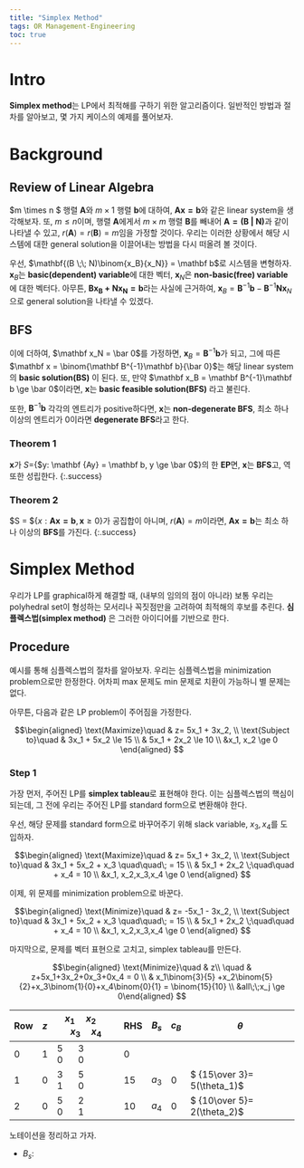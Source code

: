 ```yaml
---
title: "Simplex Method"
tags: OR Management-Engineering
toc: true
---
```


# Intro
**Simplex method**는 LP에서 최적해를 구하기 위한 알고리즘이다. 일반적인 방법과 절차를 알아보고, 몇 가지 케이스의 예제를 풀어보자.

# Background
## Review of Linear Algebra
$m \times n $ 행렬 $\mathbf A$와 $m \times 1$ 행렬 $\mathbf b$에 대하여, $\mathbf {Ax = b}$와 같은 linear system을 생각해보자. 또, $m \le n$이며, 행렬 $\mathbf A$에게서 $m \times m$ 행렬 $\mathbf B$를 빼내어 $\mathbf{A = (B\; \vert\; N)}$과 같이 나타낼 수 있고, $r(\mathbf{A}) = r(\mathbf B) = m$임을 가정할 것이다. 우리는 이러한 상황에서 해당 시스템에 대한 general solution을 이끌어내는 방법을 다시 떠올려 볼 것이다.

우선, $\mathbf{(B \;\; N)\binom{x_B}{x_N}} = \mathbf b$로 시스템을 변형하자. $\mathbf x_B$는 **basic(dependent) variable**에 대한 벡터, $\mathbf x_N$은 **non-basic(free) variable**에 대한 벡터다. 아무튼, $\mathbf {Bx_B +Nx_N=b}$라는 사실에 근거하여, $\mathbf x_B = \mathbf B^{-1}\mathbf b-\mathbf B^{-1}\mathbf N \mathbf x_N$으로 general solution을 나타낼 수 있겠다.

## BFS
이에 더하여, $\mathbf x_N = \bar 0$를 가정하면, $\mathbf x_B = \mathbf B^{-1}\mathbf b$가 되고, 그에 따른 $\mathbf x = \binom{\mathbf B^{-1}\mathbf b}{\bar 0}$는 해당 linear system의 **basic solution(BS)** 이 된다. 또, 만약 $\mathbf x_B = \mathbf B^{-1}\mathbf b \ge \bar 0$이라면, $\mathbf x$는 **basic feasible solution(BFS)** 라고 불린다.

또한, $\mathbf B^{-1}\mathbf b$ 각각의 엔트리가 positive하다면, $\mathbf x$는 **non-degenerate BFS**, 최소 하나 이상의 엔트리가 $0$이라면 **degenerate BFS**라고 한다.

### Theorem 1
$\mathbf x$가 $S=${$y: \mathbf {Ay} = \mathbf b, y \ge \bar 0$}의 한 **EP**면, $\mathbf x$는 **BFS**고, 역 또한 성립한다.
{:.success}

### Theorem 2
$S = ${$x: \mathbf {Ax=b}, \mathbf x \ge 0$}가 공집합이 아니며, $r(\mathbf A) = m$이라면, $\mathbf {Ax=b}$는 최소 하나 이상의 **BFS**를 가진다.
{:.success}

# Simplex Method
우리가 LP를 graphical하게 해결할 때, (내부의 임의의 점이 아니라) 보통 우리는 polyhedral set이 형성하는 모서리나 꼭짓점만을 고려하여 최적해의 후보를 추린다. **심플렉스법(simplex method)** 은 그러한 아이디어를 기반으로 한다.

## Procedure
예시를 통해 심플렉스법의 절차를 알아보자. 우리는 심플렉스법을 minimization problem으로만 한정한다. 어차피 max 문제도 min 문제로 치환이 가능하니 별 문제는 없다.

아무튼, 다음과 같은 LP problem이 주어짐을 가정한다.

$$\begin{aligned}
\text{Maximize}\quad & z= 5x_1 + 3x_2, \\
\text{Subject to}\quad & 3x_1 + 5x_2 \le 15 \\
& 5x_1 + 2x_2 \le 10 \\
&x_1, x_2 \ge 0
\end{aligned}
$$

### Step 1
가장 먼저, 주어진 LP를 **simplex tableau**로 표현해야 한다. 이는 심플렉스법의 핵심이 되는데, 그 전에 우리는 주어진 LP를 standard form으로 변환해야 한다.

우선, 해당 문제를 standard form으로 바꾸어주기 위해 slack variable, $x_3, x_4$를 도입하자. 

$$\begin{aligned}
\text{Maximize}\quad & z= 5x_1 + 3x_2, \\
\text{Subject to}\quad & 3x_1 + 5x_2 + x_3 \quad\quad\; = 15 \\
& 5x_1 + 2x_2 \;\quad\quad + x_4 = 10 \\
&x_1, x_2,x_3,x_4 \ge 0
\end{aligned}
$$

이제, 위 문제를 minimization problem으로 바꾼다.

$$\begin{aligned}
\text{Minimize}\quad & z= -5x_1 - 3x_2, \\
\text{Subject to}\quad & 3x_1 + 5x_2 + x_3 \quad\quad\; = 15 \\
& 5x_1 + 2x_2 \;\quad\quad + x_4 = 10 \\
&x_1, x_2,x_3,x_4 \ge 0
\end{aligned}
$$

마지막으로, 문제를 벡터 표현으로 고치고, simplex tableau를 만든다.

$$\begin{aligned}
\text{Minimize}\quad & z\\
\quad & z+5x_1+3x_2+0x_3+0x_4 = 0 \\
& x_1\binom{3}{5} +x_2\binom{5}{2}+x_3\binom{1}{0}+x_4\binom{0}{1} = \binom{15}{10} \\
&all\;\;x_j \ge 0\end{aligned}
$$

Row | $z$ | $x_1\quad x_2 \quad x_3 \quad x_4$ | RHS | $B_s$ | $c_B$ | $\theta$
---|---|---|---|---|---|---
$0$ | $1$ | $5\;\;\quad 3\quad\;\; 0\quad\;\;0$ | $0$
$1$ | $0$ | $3\;\;\quad 5\quad\;\; 1\quad\;\;0$ | $15$ | $a_3$ | $0$ | $ {15\over 3}= 5(\theta_1)$
$2$ | $0$ | $5\;\;\quad 2\quad\;\; 0\quad\;\;1$ | $10$ | $a_4$ | $0$ | $ {10\over 5}= 2(\theta_2)$

노테이션을 정리하고 가자.

- $B_s$: 